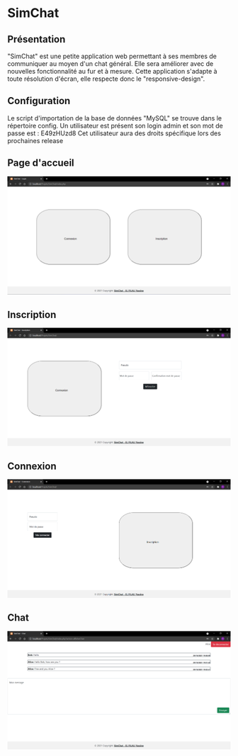 # SimChat

## Présentation
"SimChat" est une petite application web permettant à ses membres de communiquer au moyen d'un chat général. 
Elle sera améliorer avec de nouvelles fonctionnalité au fur et à mesure.
Cette application s'adapte à toute résolution d'écran, elle respecte donc le "responsive-design".


## Configuration
Le script d'importation de la base de données "MySQL" se trouve dans le répertoire config. 
Un utilisateur est présent son login admin et son mot de passe est : E49zHUzd8
Cet utilisateur aura des droits spécifique lors des prochaines release


## Page d'accueil
<img src="/assets/accueil.png" alt="SimChat: Page d'accueil"/>

## Inscription
<img src="/assets/inscription.png" alt="SimChat: Page d'inscription"/>

## Connexion
<img src="/assets/connexion.png" alt="SimChat: Page de connexion"/>

## Chat
<img src="/assets/chat.png" alt="SimChat: Page de connexion"/>
